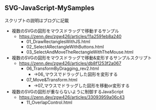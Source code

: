 ## SVG-JavaScript-MySamples

スクリプトの説明はブログに記載

- 複数のSVGの図形をマウスドラッグで移動するサンプル
    - https://zenn.dev/zgw426/articles/11a2591eb8a240
        - 01_DrawRectanglesWithJS.html
        - 02_SelectARectangleWithButtons.html
        - 03_SelectAndMoveTheRectangleWithTheMouse.html
- 複数のSVGの図形をマウスドラッグで移動&変形するサンプルスクリプト
    - https://zenn.dev/zgw426/articles/db8f1253f2a067
        - 06_TransformByDragging_rev2.html
            - →06_マウスでドラッグした図形を変形する
        - 07_Move&Transform.html
            - →07_マウスでドラッグした図形を移動or変形する
- 複数のSVGの図形が重ならないように制御するJavaScript
    - https://zenn.dev/zgw426/articles/33093959a06c43
        - 11_OverlapControl.html
